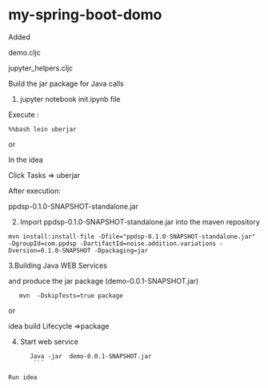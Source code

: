 # my-spring-boot-domo
Added

demo.cljc

jupyter_helpers.cljc

Build the jar package for Java calls

1. jupyter notebook init.ipynb file

Execute :

`%%bash
lein uberjar
`

or

In the idea

Click Tasks => uberjar

After execution:

ppdsp-0.1.0-SNAPSHOT-standalone.jar

2. Import ppdsp-0.1.0-SNAPSHOT-standalone.jar into the maven repository

 ```
 mvn install:install-file -Dfile="ppdsp-0.1.0-SNAPSHOT-standalone.jar" -DgroupId=com.ppdsp -DartifactId=noise.addition.variations -Dversion=0.1.0-SNAPSHOT -Dpackaging=jar

 ```
 
 3.Building Java WEB Services
 
 and produce the jar package (demo-0.0.1-SNAPSHOT.jar)
```
   mvn  -DskipTests=true package
   ```
   or

   idea build
   Lifecycle =>package
   
4. Start web service

 ```
       Java -jar  demo-0.0.1-SNAPSHOT.jar
        ```
        
 Run idea
